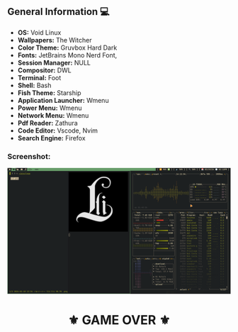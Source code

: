 ## General Information 💻
- **OS:** Void Linux
- **Wallpapers:** The Witcher
- **Color Theme:** Gruvbox Hard Dark
- **Fonts:** JetBrains Mono Nerd Font,
- **Session Manager:** NULL
- **Compositor:** DWL
- **Terminal:** Foot
- **Shell:** Bash
- **Fish Theme:** Starship
- **Application Launcher:** Wmenu
- **Power Menu:** Wmenu
- **Network Menu:** Wmenu
- **Pdf Reader:** Zathura
- **Code Editor:** Vscode, Nvim
- **Search Engine:** Firefox
### Screenshot:
![My DWL](./assets/MY_DWL.png "This is How My DWL LOOK")
<div id="header" align='center'>
  <h1>⚜️ GAME OVER ⚜️</h1>
</div>
